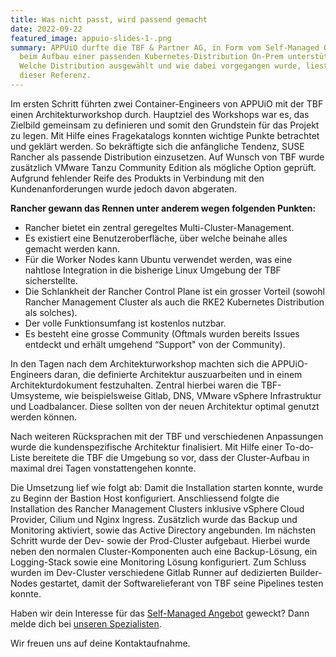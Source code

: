 ```yaml
---
title: Was nicht passt, wird passend gemacht
date: 2022-09-22
featured_image: appuio-slides-1-.png
summary: APPUiO durfte die TBF & Partner AG, in Form vom Self-Managed Offering,
  beim Aufbau einer passenden Kubernetes-Distribution On-Prem unterstützen.
  Welche Distribution ausgewählt und wie dabei vorgegangen wurde, liest du in
  dieser Referenz.
---
```

Im ersten Schritt führten zwei Container-Engineers von APPUiO mit der TBF einen Architekturworkshop durch. Hauptziel des Workshops war es, das Zielbild gemeinsam zu definieren und somit den Grundstein für das Projekt zu legen. Mit Hilfe eines Fragekatalogs konnten wichtige Punkte betrachtet und geklärt werden. So bekräftigte sich die anfängliche Tendenz, SUSE Rancher als passende Distribution einzusetzen. Auf Wunsch von TBF wurde zusätzlich VMware Tanzu Community Edition als mögliche Option geprüft. Aufgrund fehlender Reife des Produkts in Verbindung mit den Kundenanforderungen wurde jedoch davon abgeraten.

**Rancher gewann das Rennen unter anderem wegen folgenden Punkten:**

* Rancher bietet ein zentral geregeltes Multi-Cluster-Management.
* Es existiert eine Benutzeroberfläche, über welche beinahe alles gemacht werden kann.
* Für die Worker Nodes kann Ubuntu verwendet werden, was eine nahtlose Integration in die bisherige Linux Umgebung der TBF sicherstellte.
* Die Schlankheit der Rancher Control Plane ist ein grosser Vorteil (sowohl Rancher Management Cluster als auch die RKE2 Kubernetes Distribution als solches).
* Der volle Funktionsumfang ist kostenlos nutzbar.
* Es besteht eine grosse Community (Oftmals wurden bereits Issues entdeckt und erhält umgehend “Support" von der Community).

In den Tagen nach dem Architekturworkshop machten sich die APPUiO-Engineers daran, die definierte Architektur auszuarbeiten und in einem Architekturdokument festzuhalten. Zentral hierbei waren die TBF-Umsysteme, wie beispielsweise Gitlab, DNS, VMware vSphere Infrastruktur und Loadbalancer. Diese sollten von der neuen Architektur optimal genutzt werden können.

Nach weiteren Rücksprachen mit der TBF und verschiedenen Anpassungen wurde die kundenspezifische Architektur finalisiert. Mit Hilfe einer To-do-Liste bereitete die TBF die Umgebung so vor, dass der Cluster-Aufbau in maximal drei Tagen vonstattengehen konnte.

Die Umsetzung lief wie folgt ab: Damit die Installation starten konnte, wurde zu Beginn der Bastion Host konfiguriert. Anschliessend folgte die Installation des Rancher Management Clusters inklusive vSphere Cloud Provider, Cilium und Nginx Ingress. Zusätzlich wurde das Backup und Monitoring aktiviert, sowie das Active Directory angebunden. Im nächsten Schritt wurde der Dev- sowie der Prod-Cluster aufgebaut. Hierbei wurde neben den normalen Cluster-Komponenten auch eine Backup-Lösung, ein Logging-Stack sowie eine Monitoring Lösung konfiguriert. Zum Schluss wurden im Dev-Cluster verschiedene Gitlab Runner auf dedizierten Builder-Nodes gestartet, damit der Softwarelieferant von TBF seine Pipelines testen konnte.

Haben wir dein Interesse für das [Self-Managed Angebot](https://www.appuio.ch/offering/self-managed/) geweckt? Dann melde dich bei [unseren Spezialisten](mailto:hello@appuio.ch).

Wir freuen uns auf deine Kontaktaufnahme.